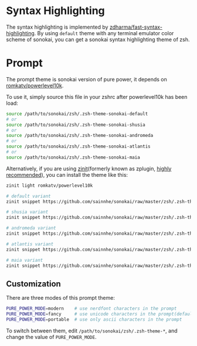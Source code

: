# Syntax Highlighting

The syntax highlighting is implemented by [zdharma/fast-syntax-highlighting](https://github.com/zdharma/fast-syntax-highlighting). By using `default` theme with any terminal emulator color scheme of sonokai, you can get a sonokai syntax highlighting theme of zsh.

# Prompt

The prompt theme is sonokai version of pure power, it depends on [romkatv/powerlevel10k](https://github.com/romkatv/powerlevel10k).

To use it, simply source this file in your zshrc after powerlevel10k has been load:

```sh
source /path/to/sonokai/zsh/.zsh-theme-sonokai-default
# or
source /path/to/sonokai/zsh/.zsh-theme-sonokai-shusia
# or
source /path/to/sonokai/zsh/.zsh-theme-sonokai-andromeda
# or
source /path/to/sonokai/zsh/.zsh-theme-sonokai-atlantis
# or
source /path/to/sonokai/zsh/.zsh-theme-sonokai-maia
```

Alternatively, if you are using [zinit](https://github.com/zdharma/zinit)(formerly known as zplugin, [highly recommended](https://gist.github.com/laggardkernel/4a4c4986ccdcaf47b91e8227f9868ded)), you can install the theme like this:

```zsh
zinit light romkatv/powerlevel10k

# default variant
zinit snippet https://github.com/sainnhe/sonokai/raw/master/zsh/.zsh-theme-sonokai-default

# shusia variant
zinit snippet https://github.com/sainnhe/sonokai/raw/master/zsh/.zsh-theme-sonokai-shusia

# andromeda variant
zinit snippet https://github.com/sainnhe/sonokai/raw/master/zsh/.zsh-theme-sonokai-andromeda

# atlantis variant
zinit snippet https://github.com/sainnhe/sonokai/raw/master/zsh/.zsh-theme-sonokai-atlantis

# maia variant
zinit snippet https://github.com/sainnhe/sonokai/raw/master/zsh/.zsh-theme-sonokai-maia
```

## Customization

There are three modes of this prompt theme:

```zsh
PURE_POWER_MODE=modern    # use nerdfont characters in the prompt
PURE_POWER_MODE=fancy     # use unicode characters in the prompt(default)
PURE_POWER_MODE=portable  # use only ascii characters in the prompt
```

To switch between them, edit `/path/to/sonokai/zsh/.zsh-theme-*`, and change the value of `PURE_POWER_MODE`.

